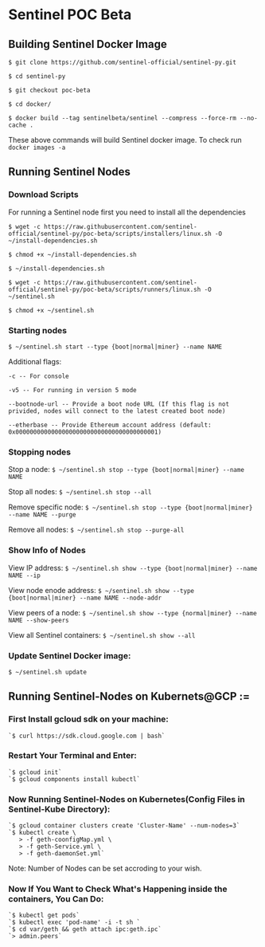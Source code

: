 # Sentinel POC Beta

## Building Sentinel Docker Image

`$ git clone https://github.com/sentinel-official/sentinel-py.git`

`$ cd sentinel-py`

`$ git checkout poc-beta`

`$ cd docker/`

`$ docker build --tag sentinelbeta/sentinel --compress --force-rm --no-cache .`

These above commands will build Sentinel docker image. To check run `docker images -a`

## Running Sentinel Nodes

### Download Scripts

For running a Sentinel node first you need to install all the dependencies

`$ wget -c https://raw.githubusercontent.com/sentinel-official/sentinel-py/poc-beta/scripts/installers/linux.sh -O ~/install-dependencies.sh`

`$ chmod +x ~/install-dependencies.sh`

`$ ~/install-dependencies.sh`

`$ wget -c https://raw.githubusercontent.com/sentinel-official/sentinel-py/poc-beta/scripts/runners/linux.sh -O ~/sentinel.sh`

`$ chmod +x ~/sentinel.sh`

### Starting nodes

`$ ~/sentinel.sh start --type {boot|normal|miner} --name NAME`

Additional flags:

`-c -- For console`

`-v5 -- For running in version 5 mode`

`--bootnode-url -- Provide a boot node URL (If this flag is not privided, nodes will connect to the latest created boot node)`

`--etherbase -- Provide Ethereum account address (default: 0x0000000000000000000000000000000000000001)`

### Stopping nodes

Stop a node: `$ ~/sentinel.sh stop --type {boot|normal|miner} --name NAME`

Stop all nodes: `$ ~/sentinel.sh stop --all`

Remove specific node: `$ ~/sentinel.sh stop --type {boot|normal|miner} --name NAME --purge`

Remove all nodes: `$ ~/sentinel.sh stop --purge-all`

### Show Info of Nodes

View IP address: `$ ~/sentinel.sh show --type {boot|normal|miner} --name NAME --ip`

View node enode address: `$ ~/sentinel.sh show --type {boot|normal|miner} --name NAME --node-addr`

View peers of a node: `$ ~/sentinel.sh show --type {normal|miner} --name NAME --show-peers`

View all Sentinel containers: `$ ~/sentinel.sh show --all`

### Update Sentinel Docker image:

`$ ~/sentinel.sh update`

## Running Sentinel-Nodes on Kubernets@GCP :=

### First Install gcloud sdk on your machine:

	`$ curl https://sdk.cloud.google.com | bash`

### Restart Your Terminal and Enter:

	`$ gcloud init`
	`$ gcloud components install kubectl`

### Now Running Sentinel-Nodes on Kubernetes(Config Files in Sentinel-Kube Directory):

	`$ gcloud container clusters create 'Cluster-Name' --num-nodes=3`
	`$ kubectl create \
	   > -f geth-coonfigMap.yml \
	   > -f geth-Service.yml \
	   > -f geth-daemonSet.yml`

Note: Number of Nodes can be set accroding to your wish.

### Now If You Want to Check What's Happening inside the containers, You Can Do:

	`$ kubectl get pods`
	`$ kubectl exec 'pod-name' -i -t sh `
	`$ cd var/geth && geth attach ipc:geth.ipc`
	`> admin.peers`


